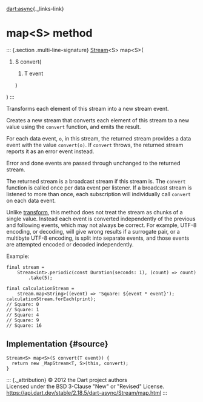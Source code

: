 [dart:async](../../dart-async/dart-async-library){._links-link}

map\<S\> method
===============

::: {.section .multi-line-signature}
[Stream](../stream-class)\<S\> map\<S\>(

1.  S convert(
    1.  T event

    )

)
:::

Transforms each element of this stream into a new stream event.

Creates a new stream that converts each element of this stream to a new
value using the `convert` function, and emits the result.

For each data event, `o`, in this stream, the returned stream provides a
data event with the value `convert(o)`. If `convert` throws, the
returned stream reports it as an error event instead.

Error and done events are passed through unchanged to the returned
stream.

The returned stream is a broadcast stream if this stream is. The
`convert` function is called once per data event per listener. If a
broadcast stream is listened to more than once, each subscription will
individually call `convert` on each data event.

Unlike [transform](transform), this method does not treat the stream as
chunks of a single value. Instead each event is converted independently
of the previous and following events, which may not always be correct.
For example, UTF-8 encoding, or decoding, will give wrong results if a
surrogate pair, or a multibyte UTF-8 encoding, is split into separate
events, and those events are attempted encoded or decoded independently.

Example:

``` {.language-dart data-language="dart"}
final stream =
    Stream<int>.periodic(const Duration(seconds: 1), (count) => count)
        .take(5);

final calculationStream =
    stream.map<String>((event) => 'Square: ${event * event}');
calculationStream.forEach(print);
// Square: 0
// Square: 1
// Square: 4
// Square: 9
// Square: 16
```

Implementation {#source}
--------------

``` {.language-dart data-language="dart"}
Stream<S> map<S>(S convert(T event)) {
  return new _MapStream<T, S>(this, convert);
}
```

::: {._attribution}
© 2012 the Dart project authors\
Licensed under the BSD 3-Clause \"New\" or \"Revised\" License.\
<https://api.dart.dev/stable/2.18.5/dart-async/Stream/map.html>
:::

